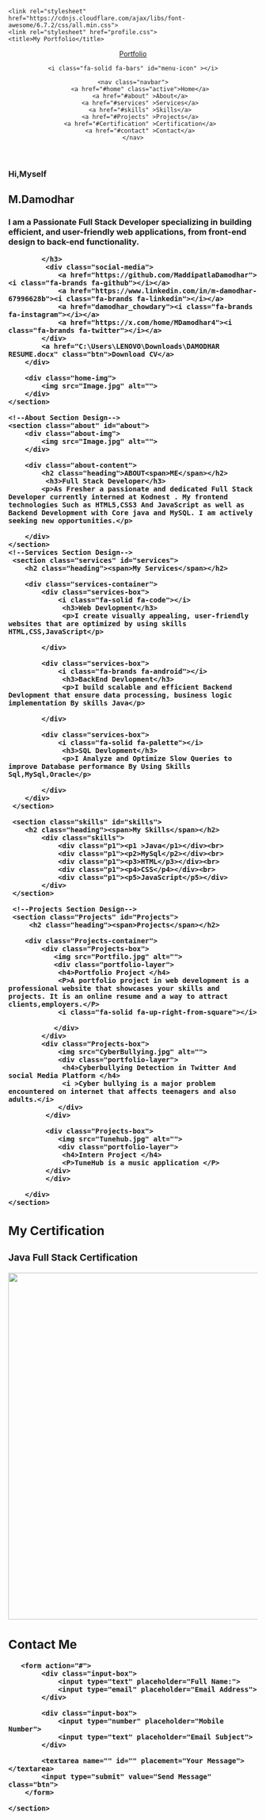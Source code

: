 
<html lang="en">
<head>
    <meta charset="UTF-8">
    <meta name="viewport" content="width=device-width, initial-scale=1.0">
    
    <link rel="stylesheet" href="https://cdnjs.cloudflare.com/ajax/libs/font-awesome/6.7.2/css/all.min.css">
    <link rel="stylesheet" href="profile.css">
    <title>My Portfolio</title>
</head>
<body>
    <!--Header Design-->
 <header class="header">
    <a href="#" class="logo">Portfolio</a>
    
    <i class="fa-solid fa-bars" id="menu-icon" ></i>

    <nav class="navbar">
        <a href="#home" class="active">Home</a>
        <a href="#about" >About</a>
        <a href="#services" >Services</a>
        <a href="#skills" >Skills</a>
        <a href="#Projects" >Projects</a>
        <a href="#Certification" >Certification</a>
        <a href="#contact" >Contact</a>
    </nav>
 </header>
    <!--Home Section Design-->
    <section class="home" id="home">
        <div class="home-content">
            <h3>Hi,Myself</h3>
            <h1>M.Damodhar</h1>
            <h3>I am a Passionate <span>Full Stack Developer </span>specializing in building efficient, and user-friendly web applications, from front-end design to back-end functionality.

            </h3>
             <div class="social-media">
                <a href="https://github.com/MaddipatlaDamodhar"><i class="fa-brands fa-github"></i></a>
                <a href="https://www.linkedin.com/in/m-damodhar-67996628b"><i class="fa-brands fa-linkedin"></i></a>
                <a href="damodhar_chowdary"><i class="fa-brands fa-instagram"></i></a>
                <a href="https://x.com/home/MDamodhar4"><i class="fa-brands fa-twitter"></i></a>
            </div>
            <a href="C:\Users\LENOVO\Downloads\DAMODHAR RESUME.docx" class="btn">Download CV</a>
        </div>

        <div class="home-img">
            <img src="Image.jpg" alt="">
        </div>
    </section>

    <!--About Section Design-->
    <section class="about" id="about">
        <div class="about-img">
            <img src="Image.jpg" alt="">
        </div>

        <div class="about-content">
            <h2 class="heading">ABOUT<span>ME</span></h2>
             <h3>Full Stack Developer</h3>
            <p>As Fresher a passionate and dedicated Full Stack Developer currently interned at Kodnest . My frontend technologies Such as HTML5,CSS3 And JavaScript as well as Backend Development with Core java and MySQL. I am actively seeking new opportunities.</p>
            
        </div>
    </section>
    <!--Services Section Design-->
     <section class="services" id="services">
        <h2 class="heading"><span>My Services</span></h2> 

        <div class="services-container">
            <div class="services-box">
                <i class="fa-solid fa-code"></i>
                 <h3>Web Devlopment</h3>
                 <p>I create visually appealing, user-friendly websites that are optimized by using skills HTML,CSS,JavaScript</p>
                
            </div>

            <div class="services-box">
                <i class="fa-brands fa-android"></i>
                 <h3>BackEnd Devlopment</h3>
                 <p>I build scalable and efficient Backend Devlopment that ensure data processing, business logic implementation By skills Java</p>
                
            </div>

            <div class="services-box">
                <i class="fa-solid fa-palette"></i>
                 <h3>SQL Devlopment</h3>
                 <p>I Analyze and Optimize Slow Queries to improve Database performance By Using Skills Sql,MySql,Oracle</p>
                
            </div>
        </div>
     </section>
<!--Skills Section Design-->
     <section class="skills" id="skills">
        <h2 class="heading"><span>My Skills</span></h2> 
            <div class="skills">
                <div class="p1"><p1 >Java</p1></div><br>
                <div class="p1"><p2>MySql</p2></div><br>
                <div class="p1"><p3>HTML</p3></div><br>
                <div class="p1"><p4>CSS</p4></div><br>
                <div class="p1"><p5>JavaScript</p5></div>
            </div>
     </section>

     <!--Projects Section Design-->
     <section class="Projects" id="Projects">
         <h2 class="heading"><span>Projects</span></h2>
         
        <div class="Projects-container">
            <div class="Projects-box">
               <img src="Portfilo.jpg" alt="">
               <div class="portfolio-layer">
                <h4>Portfolio Project </h4>
                <P>A portfolio project in web development is a professional website that showcases your skills and projects. It is an online resume and a way to attract clients,employers.</P>
                <i class="fa-solid fa-up-right-from-square"></i>

               </div>
            </div>
            <div class="Projects-box">
                <img src="CyberBullying.jpg" alt="">
                <div class="portfolio-layer">
                 <h4>Cyberbullying Detection in Twitter And social Media Platform </h4>
                 <i >Cyber bullying is a major problem encountered on internet that affects teenagers and also adults.</i>
                </div>
             </div>

             <div class="Projects-box">
                <img src="Tunehub.jpg" alt="">
                <div class="portfolio-layer">
                 <h4>Intern Project </h4>
                 <P>TuneHub is a music application </P>
             </div>
             </div>

        </div>
    </section>
<!--Certification Section Design-->
<section class="Certification" id="Certification">
    <h2 class="heading"><span>My Certification</span></h2> 
        <div class="Certification">
            <h3>Java Full Stack Certification </h3>
            <img src="![JavaFullStackCertification](https://github.com/user-attachments/assets/267ba11c-6acf-43d8-9970-49d3798d885b)" alt="" width="900px" height="700px">
        </div>
 </section>
    <!--Contact Section Design-->
    <section class="contact" id="contact">
       <h2 class="heading">Contact <span>Me</span></h2>
    
       <form action="#">
            <div class="input-box">
                <input type="text" placeholder="Full Name:">
                <input type="email" placeholder="Email Address">
            </div>
            
            <div class="input-box">
                <input type="number" placeholder="Mobile Number">
                <input type="text" placeholder="Email Subject">
            </div>
             
            <textarea name="" id="" placement="Your Message"></textarea>
            <input type="submit" value="Send Message" class="btn">
        </form>

    </section>
   
</body>



